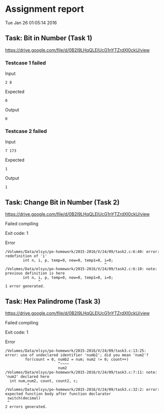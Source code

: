 # Assignment report
Tue Jan 26 01:05:14 2016
## Task: Bit in Number (Task 1)
https://drive.google.com/file/d/0B2l9LHqQLEIUcG1nYTZrdXI0ckU/view

### Testcase 1 failed
Input
```
2 8
```


Expected
```
0
```


Output
```
0  
```

### Testcase 2 failed
Input
```
7 173
```


Expected
```
1
```


Output
```
1 
```

## Task: Change Bit in Number (Task 2)
https://drive.google.com/file/d/0B2l9LHqQLEIUcG1nYTZrdXI0ckU/view

Failed compiling

Exit code: 1

Error
```
/Volumes/Data/elsys/po-homework/2015-2016/V/24/09/task2.c:6:40: error: redefinition of 'i'
        int n, i, p, temp=0, new=0, temp1=0, i=0;
                                             ^
/Volumes/Data/elsys/po-homework/2015-2016/V/24/09/task2.c:6:10: note: previous definition is here
        int n, i, p, temp=0, new=0, temp1=0, i=0;
               ^
1 error generated.

```


## Task: Hex Palindrome (Task 3)
https://drive.google.com/file/d/0B2l9LHqQLEIUcG1nYTZrdXI0ckU/view

Failed compiling

Exit code: 1

Error
```
/Volumes/Data/elsys/po-homework/2015-2016/V/24/09/task3.c:13:25: error: use of undeclared identifier 'numb2'; did you mean 'num2'?
         for(count = 0, numb2 = num; num2 != 0; count++)
                        ^~~~~
                        num2
/Volumes/Data/elsys/po-homework/2015-2016/V/24/09/task3.c:7:11: note: 'num2' declared here
  int num,num2, count, count2, c;
          ^
/Volumes/Data/elsys/po-homework/2015-2016/V/24/09/task3.c:32:2: error: expected function body after function declarator
 switch(decimal)
 ^
2 errors generated.

```


